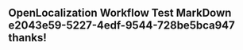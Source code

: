 <properties
ms.topic="hero-topic"
ms.test1="hero-topic"
ms.test2="test"/>

## OpenLocalization Workflow Test MarkDown e2043e59-5227-4edf-9544-728be5bca947 thanks!
